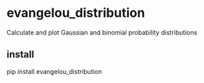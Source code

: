 # evangelou_distribution

Calculate and plot Gaussian and binomial probability distributions

## install
pip install evangelou_distribution